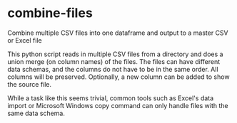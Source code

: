 # combine-files
Combine multiple CSV files into one dataframe and output to a master CSV or Excel file

This python script reads in multiple CSV files from a directory and does a union merge (on column names) of the files. The files can have different data schemas, and the columns do not have to be in the same order. All columns will be preserved. Optionally, a new column can be added to show the source file.

While a task like this seems trivial, common tools such as Excel's data import or Microsoft Windows copy command can only handle files with the same data schema.  
